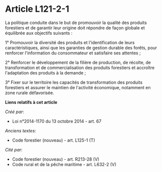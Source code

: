 # Article L121-2-1

La politique conduite dans le but de promouvoir la qualité des produits forestiers et de garantir leur origine doit répondre
de façon globale et équilibrée aux objectifs suivants :

1° Promouvoir la diversité des produits et l'identification de leurs caractéristiques, ainsi que les garanties de gestion
durable des forêts, pour renforcer l'information du consommateur et satisfaire ses attentes ;

2° Renforcer le développement de la filière de production, de récolte, de transformation et de commercialisation des produits
forestiers et accroître l'adaptation des produits à la demande ;

3° Fixer sur le territoire les capacités de transformation des produits forestiers et assurer le maintien de l'activité
économique, notamment en zone rurale défavorisée.

**Liens relatifs à cet article**

_Créé par_:

  - Loi n°2014-1170 du 13 octobre 2014 - art. 67

_Anciens textes_:

  - Code forestier (nouveau) - art. L125-1 (T)

_Cité par_:

  - Code forestier (nouveau) - art. R213-28 (V)
  - Code rural et de la pêche maritime - art. L632-2 (V)
